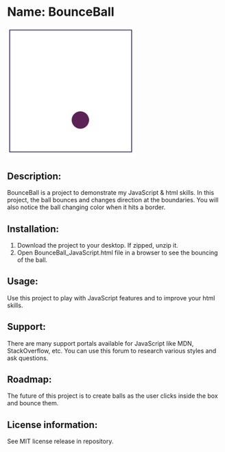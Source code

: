 # Name: BounceBall
<img src="BounceBall.PNG" width='300' />

## Description: 
BounceBall is a project to demonstrate my JavaScript & html skills. In this project, the ball bounces and changes direction at the boundaries. You will also notice the ball changing color when it hits a border. 

## Installation: 
1. Download the project to your desktop. If zipped, unzip it. 
2. Open BounceBall_JavaScript.html file in a browser to see the bouncing of the ball. 

## Usage: 
Use this project to play with JavaScript features and to improve your html skills.

## Support: 
There are many support portals available for JavaScript like MDN, StackOverflow, etc. You can use this forum to research various styles and ask questions.

## Roadmap: 
The future of this project is to create balls as the user clicks inside the box and bounce them. 

## License information: 

See MIT license release in repository.

